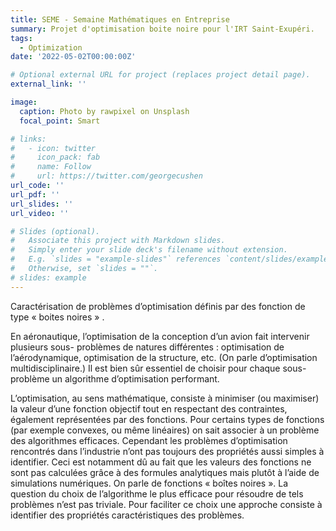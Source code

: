 ```yaml
---
title: SEME - Semaine Mathématiques en Entreprise
summary: Projet d'optimisation boite noire pour l'IRT Saint-Exupéri.
tags:
  - Optimization
date: '2022-05-02T00:00:00Z'

# Optional external URL for project (replaces project detail page).
external_link: ''

image:
  caption: Photo by rawpixel on Unsplash
  focal_point: Smart

# links:
#   - icon: twitter
#     icon_pack: fab
#     name: Follow
#     url: https://twitter.com/georgecushen
url_code: ''
url_pdf: ''
url_slides: ''
url_video: ''

# Slides (optional).
#   Associate this project with Markdown slides.
#   Simply enter your slide deck's filename without extension.
#   E.g. `slides = "example-slides"` references `content/slides/example-slides.md`.
#   Otherwise, set `slides = ""`.
# slides: example
---
```

Caractérisation de problèmes d’optimisation définis par des fonction de type « boites noires » . 

En aéronautique, l’optimisation de la conception d’un avion fait intervenir plusieurs sous- problèmes de natures différentes : optimisation de l’aérodynamique, optimisation de la structure, etc. (On parle d’optimisation multidisciplinaire.) Il est bien sûr essentiel de choisir pour chaque sous- problème un algorithme d’optimisation performant.

L’optimisation, au sens mathématique, consiste à minimiser (ou maximiser) la valeur d’une fonction objectif tout en respectant des contraintes, également représentées par des fonctions. Pour certains types de fonctions (par exemple convexes, ou même linéaires) on sait associer à un problème des algorithmes efficaces. Cependant les problèmes d’optimisation rencontrés dans l’industrie n’ont pas toujours des propriétés aussi simples à identifier. Ceci est notamment dû au fait que les valeurs des fonctions ne sont pas calculées grâce à des formules analytiques mais plutôt à l’aide de simulations numériques. On parle de fonctions « boîtes noires ». La question du choix de l’algorithme le plus efficace pour résoudre de tels problèmes n’est pas triviale. Pour faciliter ce choix une approche consiste à identifier des propriétés caractéristiques des problèmes.
